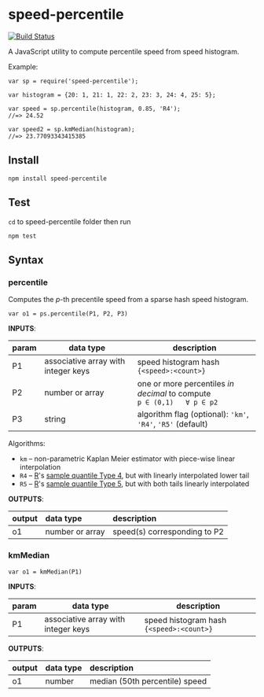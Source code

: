 # speed-percentile
[![Build Status](https://travis-ci.org/mapbox/speed-percentile.svg?branch=master)](https://travis-ci.org/mapbox/speed-percentile)

A JavaScript utility to compute percentile speed from speed histogram.

Example:

```
var sp = require('speed-percentile');

var histogram = {20: 1, 21: 1, 22: 2, 23: 3, 24: 4, 25: 5};

var speed = sp.percentile(histogram, 0.85, 'R4');
//=> 24.52

var speed2 = sp.kmMedian(histogram);
//=> 23.77093343415385
```

## Install

```
npm install speed-percentile
```

## Test

`cd` to speed-percentile folder then run
```
npm test
```

## Syntax

### percentile

Computes the *p*-th precentile speed from a sparse hash speed histogram.

`var o1 = ps.percentile(P1, P2, P3)`

__INPUTS__:

| param | data type | description |
|---|---|---|
| P1 | associative array with integer keys | speed histogram hash `{<speed>:<count>}`|
| P2 | number or array | one or more percentiles *in decimal* to compute <br>`p ∈ (0,1)   ∀ p ∈ p2` |
| P3 | string | algorithm flag (optional): `'km'`, `'R4'`, `'R5'` (default) |

Algorithms:
* `km` – non-parametric Kaplan Meier estimator with piece-wise linear interpolation
* `R4` – [R](https://en.wikipedia.org/wiki/R_(programming_language))'s [sample quantile Type 4](https://stat.ethz.ch/R-manual/R-devel/library/stats/html/quantile.html), but with linearly interpolated lower tail
* `R5` – [R](https://en.wikipedia.org/wiki/R_(programming_language))'s [sample quantile Type 5](https://stat.ethz.ch/R-manual/R-devel/library/stats/html/quantile.html), but with both tails linearly interpolated

__OUTPUTS__:

| output | data type | description |
|:--|:--|:--|
| o1 | number or array | speed(s) corresponding to P2 |

### kmMedian

`var o1 = kmMedian(P1)`

__INPUTS__:

| param | data type | description |
|---|---|---|
| P1 | associative array with integer keys | speed histogram hash `{<speed>:<count>}`|


__OUTPUTS__:

| output | data type | description |
|:--|:--|:--|
| o1 | number | median (50th percentile) speed |
